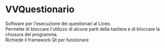 # VVQuestionario
Software per l'esecuzione dei questionari al Liceo.  
Permette di bloccare l'utilizzo di alcune parti della tastiera e di bloccare la chiusura del programma.  
Richiede il framework Qt per funzionare
